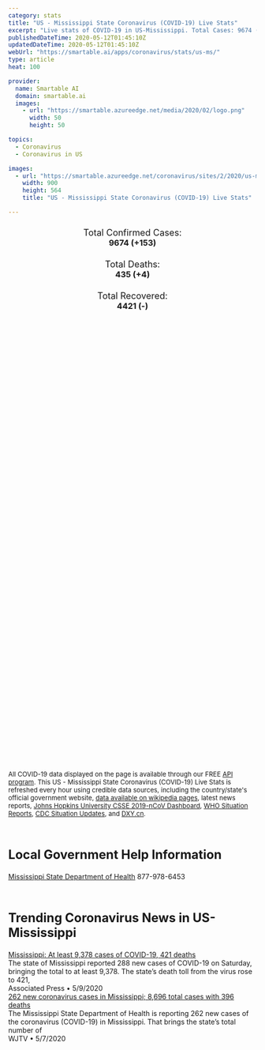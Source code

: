 ```yaml
---
category: stats
title: "US - Mississippi State Coronavirus (COVID-19) Live Stats"
excerpt: "Live stats of COVID-19 in US-Mississippi. Total Cases: 9674 (+153), Deaths: 435 (+4), Recoveries: 4421(-)."
publishedDateTime: 2020-05-12T01:45:10Z
updatedDateTime: 2020-05-12T01:45:10Z
webUrl: "https://smartable.ai/apps/coronavirus/stats/us-ms/"
type: article
heat: 100

provider:
  name: Smartable AI
  domain: smartable.ai
  images:
    - url: "https://smartable.azureedge.net/media/2020/02/logo.png"
      width: 50
      height: 50

topics:
  - Coronavirus
  - Coronavirus in US

images:
  - url: "https://smartable.azureedge.net/coronavirus/sites/2/2020/us-ms.jpg"
    width: 900
    height: 564
    title: "US - Mississippi State Coronavirus (COVID-19) Live Stats"

---
```

<div class="total-stats" style="text-align: center;">
    <h3>
	    <div style="font-size: 18px; font-weight: 400;">Total Confirmed Cases:</div>
	    9674 (<span class='red'>+153</span>)
    </h3>
    <h3>
	    <div style="font-size: 18px; font-weight: 400;">Total Deaths:</div>
	    435 (<span class='red'>+4</span>)
    </h3>
    <h3>
	    <div style="font-size: 18px; font-weight: 400;">Total Recovered:</div>
	    4421 (-)
    </h3>
</div>

<script type="text/javascript" src="https://www.gstatic.com/charts/loader.js"></script>

<div id="time_series_chart" style="width: 100%; height: 400px;"></div>
<script type="text/javascript">
  google.charts.load('current', {'packages':['corechart']});
  google.charts.setOnLoadCallback(drawChart);
  function drawChart() {
    var data = google.visualization.arrayToDataTable([
      ['Date', 'Total Cases', 'Total Deaths', 'Total Recovered'],
      ['1/22/2020', 0, 0, 0],['1/23/2020', 0, 0, 0],['1/24/2020', 0, 0, 0],['1/25/2020', 0, 0, 0],['1/26/2020', 0, 0, 0],['1/27/2020', 0, 0, 0],['1/28/2020', 0, 0, 0],['1/29/2020', 0, 0, 0],['1/30/2020', 0, 0, 0],['1/31/2020', 0, 0, 0],['2/1/2020', 0, 0, 0],['2/2/2020', 0, 0, 0],['2/3/2020', 0, 0, 0],['2/4/2020', 0, 0, 0],['2/5/2020', 0, 0, 0],['2/6/2020', 0, 0, 0],['2/7/2020', 0, 0, 0],['2/8/2020', 0, 0, 0],['2/9/2020', 0, 0, 0],['2/10/2020', 0, 0, 0],['2/11/2020', 0, 0, 0],['2/12/2020', 0, 0, 0],['2/13/2020', 0, 0, 0],['2/14/2020', 0, 0, 0],['2/15/2020', 0, 0, 0],['2/16/2020', 0, 0, 0],['2/17/2020', 0, 0, 0],['2/18/2020', 0, 0, 0],['2/19/2020', 0, 0, 0],['2/20/2020', 0, 0, 0],['2/21/2020', 0, 0, 0],['2/22/2020', 0, 0, 0],['2/23/2020', 0, 0, 0],['2/24/2020', 0, 0, 0],['2/25/2020', 0, 0, 0],['2/26/2020', 0, 0, 0],['2/27/2020', 0, 0, 0],['2/28/2020', 0, 0, 0],['2/29/2020', 0, 0, 0],['3/1/2020', 0, 0, 0],['3/2/2020', 0, 0, 0],['3/3/2020', 0, 0, 0],['3/4/2020', 0, 0, 0],['3/5/2020', 0, 0, 0],['3/6/2020', 0, 0, 0],['3/7/2020', 0, 0, 0],['3/8/2020', 0, 0, 0],['3/9/2020', 0, 0, 0],['3/10/2020', 0, 0, 0],['3/11/2020', 0, 0, 0],['3/12/2020', 1, 0, 0],['3/13/2020', 8, 0, 0],['3/14/2020', 8, 0, 0],['3/15/2020', 10, 0, 0],['3/16/2020', 16, 0, 0],['3/17/2020', 25, 0, 0],['3/18/2020', 34, 0, 0],['3/19/2020', 52, 1, 0],['3/20/2020', 80, 1, 0],['3/21/2020', 140, 1, 0],['3/22/2020', 207, 1, 0],['3/23/2020', 249, 1, 0],['3/24/2020', 320, 1, 0],['3/25/2020', 377, 5, 0],['3/26/2020', 485, 6, 0],['3/27/2020', 579, 8, 0],['3/28/2020', 663, 13, 0],['3/29/2020', 759, 14, 0],['3/30/2020', 847, 16, 0],['3/31/2020', 937, 20, 0],['4/1/2020', 1073, 22, 0],['4/2/2020', 1177, 26, 0],['4/3/2020', 1358, 29, 0],['4/4/2020', 1455, 35, 0],['4/5/2020', 1638, 43, 0],['4/6/2020', 1738, 51, 0],['4/7/2020', 1915, 60, 0],['4/8/2020', 2003, 67, 0],['4/9/2020', 2260, 76, 0],['4/10/2020', 2469, 82, 0],['4/11/2020', 2642, 93, 0],['4/12/2020', 2781, 96, 0],['4/13/2020', 2942, 98, 0],['4/14/2020', 3087, 111, 0],['4/15/2020', 3360, 122, 0],['4/16/2020', 3624, 129, 0],['4/17/2020', 3793, 140, 0],['4/18/2020', 3974, 152, 0],['4/19/2020', 4274, 159, 0],['4/20/2020', 4512, 169, 0],['4/21/2020', 4716, 183, 0],['4/22/2020', 4894, 193, 0],['4/23/2020', 5153, 201, 0],['4/24/2020', 5437, 210, 0],['4/25/2020', 5723, 221, 0],['4/26/2020', 5919, 228, 0],['4/27/2020', 6100, 231, 0],['4/28/2020', 6347, 241, 0],['4/29/2020', 6574, 252, 0],['4/30/2020', 6828, 263, 3413],['5/1/2020', 7120, 272, 3413],['5/2/2020', 7448, 293, 3413],['5/3/2020', 7557, 303, 3413],['5/4/2020', 7878, 312, 3413],['5/5/2020', 8208, 342, 3413],['5/6/2020', 8441, 374, 4421],['5/7/2020', 8704, 398, 4421],['5/8/2020', 9108, 410, 4421],['5/9/2020', 9391, 424, 4421],['5/10/2020', 9521, 431, 4421],['5/11/2020', 9674, 435, 4421],
    ]);
    var options = {
      curveType: 'none',
      chartArea: {'width': '80%', 'height': '80%'},
      legend: { position: 'top' },
      lineWidth: 5,
      colors: ['#f60109', '#444444', '#81B71F']
    };
    var chart = new google.visualization.LineChart(document.getElementById('time_series_chart'));
    chart.draw(data, options);
  }
</script>

<div id="geo_chart" style="width: 100%; height: 500px;"></div>
<script type="text/javascript">
  google.charts.load('current', {
    'packages':['geochart'],
    'mapsApiKey': 'AIzaSyDk1HhVhLaveyKrUhhHZ5YwzIpEcbdal6U'
  });
  google.charts.setOnLoadCallback(drawRegionsMap);
  function drawRegionsMap() {
    var data = google.visualization.arrayToDataTable([
      ['LATITUDE', 'LONGITUDE', 'DESCRIPTION', 'Total Cases', 'Total Deaths'],
      [31.496, -91.4152, "Adams", 159, 12],[34.9224, -88.4432, "Alcorn", 10, 1],[31.1611, -90.8006, "Amite", 38, 1],[33.122, -89.465, "Attala", 191, 4],[34.8239, -89.2385, "Benton", 13, 0],[34.09, -90.7206, "Bolivar", 119, 9],[33.9909, -89.3454, "Calhoun", 58, 4],[33.5186, -89.9193, "Carroll", 111, 4],[34.0053, -88.7479, "Chickasaw", 92, 10],[33.2931, -89.3993, "Choctaw", 16, 2],[31.8804, -91.1407, "Claiborne", 41, 0],[32.0441, -88.8844, "Clarke", 81, 8],[33.6064, -88.6571, "Clay", 66, 3],[34.3222, -90.4542, "Coahoma", 71, 3],[31.9903, -90.354, "Copiah", 162, 2],[31.5581, -89.4987, "Covington", 90, 1],[34.85, -89.9921, "DeSoto", 333, 5],[31.3074, -89.317, "Forrest", 314, 21],[31.4721, -90.8929, "Franklin", 19, 1],[30.9312, -88.5959, "George", 15, 1],[33.7816, -89.813, "Grenada", 51, 2],[30.3791, -89.3707, "Hancock", 74, 10],[30.4422, -88.9512, "Harrison", 198, 6],[32.3163, -90.2124, "Hinds", 670, 15],[33.323, -90.2355, "Holmes", 213, 19],[33.0952, -90.4967, "Humphreys", 30, 4],[34.2327, -88.2507, "Itawamba", 68, 6],[30.5905, -88.4846, "Jackson", 275, 11],[31.7123, -91.062, "Jefferson", 30, 0],[31.7879, -89.0362, "Jones", 247, 5],[32.8302, -88.4771, "Kemper", 92, 6],[34.5034, -89.5025, "Lafayette", 98, 3],[31.3114, -89.374, "Lamar", 152, 4],[32.5104, -88.5264, "Lauderdale", 482, 43],[31.6048, -90.0023, "Lawrence", 66, 0],[32.6749, -89.4529, "Leake", 299, 3],[34.2649, -88.5768, "Lee", 78, 5],[33.5173, -90.3444, "Leflore", 185, 18],[31.5803, -90.4432, "Lincoln", 186, 14],[33.6276, -88.4454, "Lowndes", 83, 3],[32.5434, -90.3142, "Madison", 431, 12],[31.2386, -89.8829, "Marion", 83, 7],[34.6492, -89.3065, "Marshall", 55, 2],[33.746, -88.4095, "Monroe", 200, 21],[33.4404, -89.5673, "Montgomery", 69, 1],[32.7889, -89.2384, "Neshoba", 315, 14],[32.5711, -89.1152, "Newton", 138, 1],[33.2367, -88.5781, "Noxubee", 102, 2],[33.3451, -89.0458, "Oktibbeha", 89, 4],[34.2409, -89.9433, "Panola", 43, 2],[30.574, -89.6419, "Pearl River", 190, 24],[31.2036, -89.0272, "Perry", 34, 1],[31.0072, -90.4719, "Pike", 168, 10],[34.3611, -88.8388, "Pontotoc", 24, 2],[34.708, -88.662, "Prentiss", 36, 2],[34.2006, -90.2845, "Quitman", 17, 0],[32.2778, -89.9896, "Rankin", 250, 6],[32.4491, -89.4889, "Scott", 457, 6],[32.9719, -90.8284, "Sharkey", 5, 0],[31.873, -89.734, "Simpson", 61, 0],[32.0144, -89.3818, "Smith", 100, 6],[33.8101, -90.5304, "Sunflower", 63, 3],[34.0075, -90.0552, "Tallahatchie", 12, 1],[34.6902, -89.9757, "Tate", 50, 0],[34.638, -88.8431, "Tippah", 65, 11],[34.7032, -90.3796, "Tunica", 39, 2],[34.4909, -89.0201, "Union", 48, 3],[31.1173, -90.1444, "Walthall", 39, 0],[32.3173, -90.8868, "Warren", 117, 2],[33.385, -91.0514, "Washington", 82, 3],[33.539, -89.1278, "Webster", 22, 1],[31.087, -91.0654, "Wilkinson", 77, 9],[33.1224, -89.0553, "Winston", 63, 0],[33.9765, -89.6845, "Yalobusha", 31, 0],[32.672, -90.5445, "Yazoo", 164, 2],[34.4866, -88.1863, "Tishomingo", 10, 0],[32.0722, -89.2626, "Jasper", 86, 2],[31.6773, -88.6353, "Wayne", 27, 0],[30.8557, -89.1385, "Stone", 24, 0],[31.1037, -88.8239, "Greene", 6, 1],[31.4961, -89.745, "Jefferson Davis", 53, 1],
    ]);
    var options = {
      backgroundColor: {fill:'transparent',stroke:'#FFF' ,strokeWidth:0 }, 
      displayMode: 'markers',
      region: 'US-MS', 
      resolution: 'metros',
      colorAxis: {colors: ['#F27D81', '#f60109']},
      sizeAxis: {minSize:3,  maxSize:12},
    };
    var chart = new google.visualization.GeoChart(document.getElementById('geo_chart'));
    chart.draw(data, options);
  };
</script>

<div id="geo_table"></div>
<script type="text/javascript">
  google.charts.load('current', {'packages':['table']});
  google.charts.setOnLoadCallback(drawTable);
  function drawTable() {
    var data = new google.visualization.DataTable();
    data.addColumn('string', 'Location');
    data.addColumn('number', 'Total Cases');
    data.addColumn('number', 'New Cases');
    data.addColumn('number', 'Active Cases');
    data.addColumn('number', 'Total Deaths');
    data.addColumn('number', 'New Deaths');
    data.addColumn('number', 'Total Recovered');
    data.addRows([
      [{v:"Adams", f:"Adams"}, 159, 0, 147, 12, 0, 0],[{v:"Alcorn", f:"Alcorn"}, 10, 0, 9, 1, 0, 0],[{v:"Amite", f:"Amite"}, 38, 0, 37, 1, 0, 0],[{v:"Attala", f:"Attala"}, 191, 0, 187, 4, 0, 0],[{v:"Benton", f:"Benton"}, 13, 0, 13, 0, 0, 0],[{v:"Bolivar", f:"Bolivar"}, 119, 0, 110, 9, 1, 0],[{v:"Calhoun", f:"Calhoun"}, 58, 0, 54, 4, 0, 0],[{v:"Carroll", f:"Carroll"}, 111, 0, 107, 4, 0, 0],[{v:"Chickasaw", f:"Chickasaw"}, 92, 0, 82, 10, 0, 0],[{v:"Choctaw", f:"Choctaw"}, 16, 0, 14, 2, 0, 0],[{v:"Claiborne", f:"Claiborne"}, 41, 0, 41, 0, 0, 0],[{v:"Clarke", f:"Clarke"}, 81, 0, 73, 8, 0, 0],[{v:"Clay", f:"Clay"}, 66, 0, 63, 3, 0, 0],[{v:"Coahoma", f:"Coahoma"}, 71, 0, 68, 3, 0, 0],[{v:"Copiah", f:"Copiah"}, 162, 0, 160, 2, 0, 0],[{v:"Covington", f:"Covington"}, 90, 0, 89, 1, 0, 0],[{v:"DeSoto", f:"DeSoto"}, 333, 0, 328, 5, 0, 0],[{v:"Forrest", f:"Forrest"}, 314, 0, 293, 21, 0, 0],[{v:"Franklin", f:"Franklin"}, 19, 0, 18, 1, 0, 0],[{v:"George", f:"George"}, 15, 0, 14, 1, 0, 0],[{v:"Grenada", f:"Grenada"}, 51, 0, 49, 2, 0, 0],[{v:"Hancock", f:"Hancock"}, 74, 0, 64, 10, 0, 0],[{v:"Harrison", f:"Harrison"}, 198, 0, 192, 6, 0, 0],[{v:"Hinds", f:"Hinds"}, 670, 0, 655, 15, 0, 0],[{v:"Holmes", f:"Holmes"}, 213, 0, 194, 19, 0, 0],[{v:"Humphreys", f:"Humphreys"}, 30, 0, 26, 4, 0, 0],[{v:"Itawamba", f:"Itawamba"}, 68, 0, 62, 6, 0, 0],[{v:"Jackson", f:"Jackson"}, 275, 0, 264, 11, 0, 0],[{v:"Jefferson", f:"Jefferson"}, 30, 0, 30, 0, 0, 0],[{v:"Jones", f:"Jones"}, 247, 0, 242, 5, 0, 0],[{v:"Kemper", f:"Kemper"}, 92, 0, 86, 6, 0, 0],[{v:"Lafayette", f:"Lafayette"}, 98, 0, 95, 3, 0, 0],[{v:"Lamar", f:"Lamar"}, 152, 0, 148, 4, 0, 0],[{v:"Lauderdale", f:"Lauderdale"}, 482, 0, 439, 43, 0, 0],[{v:"Lawrence", f:"Lawrence"}, 66, 0, 66, 0, 0, 0],[{v:"Leake", f:"Leake"}, 299, 0, 296, 3, 0, 0],[{v:"Lee", f:"Lee"}, 78, 0, 73, 5, 0, 0],[{v:"Leflore", f:"Leflore"}, 185, 0, 167, 18, 0, 0],[{v:"Lincoln", f:"Lincoln"}, 186, 0, 172, 14, 0, 0],[{v:"Lowndes", f:"Lowndes"}, 83, 0, 80, 3, 0, 0],[{v:"Madison", f:"Madison"}, 431, 0, 419, 12, 0, 0],[{v:"Marion", f:"Marion"}, 83, 0, 76, 7, 0, 0],[{v:"Marshall", f:"Marshall"}, 55, 0, 53, 2, 0, 0],[{v:"Monroe", f:"Monroe"}, 200, 0, 179, 21, 1, 0],[{v:"Montgomery", f:"Montgomery"}, 69, 0, 68, 1, 0, 0],[{v:"Neshoba", f:"Neshoba"}, 315, 0, 301, 14, 0, 0],[{v:"Newton", f:"Newton"}, 138, 0, 137, 1, 0, 0],[{v:"Noxubee", f:"Noxubee"}, 102, 0, 100, 2, 0, 0],[{v:"Oktibbeha", f:"Oktibbeha"}, 89, 0, 85, 4, 0, 0],[{v:"Panola", f:"Panola"}, 43, 0, 41, 2, 0, 0],[{v:"Pearl River", f:"Pearl River"}, 190, 0, 166, 24, 0, 0],[{v:"Perry", f:"Perry"}, 34, 0, 33, 1, 0, 0],[{v:"Pike", f:"Pike"}, 168, 0, 158, 10, 0, 0],[{v:"Pontotoc", f:"Pontotoc"}, 24, 0, 22, 2, 0, 0],[{v:"Prentiss", f:"Prentiss"}, 36, 0, 34, 2, 0, 0],[{v:"Quitman", f:"Quitman"}, 17, 0, 17, 0, 0, 0],[{v:"Rankin", f:"Rankin"}, 250, 0, 244, 6, 0, 0],[{v:"Scott", f:"Scott"}, 457, 0, 451, 6, 0, 0],[{v:"Sharkey", f:"Sharkey"}, 5, 0, 5, 0, 0, 0],[{v:"Simpson", f:"Simpson"}, 61, 0, 61, 0, 0, 0],[{v:"Smith", f:"Smith"}, 100, 0, 94, 6, 0, 0],[{v:"Sunflower", f:"Sunflower"}, 63, 0, 60, 3, 0, 0],[{v:"Tallahatchie", f:"Tallahatchie"}, 12, 0, 11, 1, 0, 0],[{v:"Tate", f:"Tate"}, 50, 0, 50, 0, 0, 0],[{v:"Tippah", f:"Tippah"}, 65, 0, 54, 11, 0, 0],[{v:"Tunica", f:"Tunica"}, 39, 0, 37, 2, 0, 0],[{v:"Union", f:"Union"}, 48, 0, 45, 3, 0, 0],[{v:"Walthall", f:"Walthall"}, 39, 0, 39, 0, 0, 0],[{v:"Warren", f:"Warren"}, 117, 0, 115, 2, 0, 0],[{v:"Washington", f:"Washington"}, 82, 0, 79, 3, 0, 0],[{v:"Webster", f:"Webster"}, 22, 0, 21, 1, 0, 0],[{v:"Wilkinson", f:"Wilkinson"}, 77, 0, 68, 9, 0, 0],[{v:"Winston", f:"Winston"}, 63, 0, 63, 0, 0, 0],[{v:"Yalobusha", f:"Yalobusha"}, 31, 0, 31, 0, 0, 0],[{v:"Yazoo", f:"Yazoo"}, 164, 0, 162, 2, 0, 0],[{v:"Tishomingo", f:"Tishomingo"}, 10, 0, 10, 0, 0, 0],[{v:"Jasper", f:"Jasper"}, 86, 0, 84, 2, 0, 0],[{v:"Wayne", f:"Wayne"}, 27, 0, 27, 0, 0, 0],[{v:"Stone", f:"Stone"}, 24, 0, 24, 0, 0, 0],[{v:"Greene", f:"Greene"}, 6, 0, 5, 1, 0, 0],[{v:"Jefferson Davis", f:"Jefferson Davis"}, 53, 0, 52, 1, 0, 0],
    ]);
    data.setProperty(0, 0, 'style', 'min-width:100px');
    var table = new google.visualization.Table(document.getElementById('geo_table'));
    table.draw(data, {allowHtml: true, sortColumn: 2, sortAscending: false, width: '660px', height: '100%'});
  }
</script>

<span style="font-size: 13px">All COVID-19 data displayed on the page is available through our FREE <a href="https://developer.smartable.ai">API program</a>. This US - Mississippi State Coronavirus (COVID-19) Live Stats is refreshed every hour using credible data sources, including the country/state's official government website, <a href="https://en.wikipedia.org/wiki/2019%E2%80%9320_coronavirus_pandemic" target="_blank">data available on wikipedia pages</a>, latest news reports, <a href="https://systems.jhu.edu/research/public-health/ncov/" target="_blank">Johns Hopkins University CSSE 2019-nCoV Dashboard</a>, <a href="https://www.who.int/emergencies/diseases/novel-coronavirus-2019/situation-reports" target="_blank">WHO Situation Reports</a>, <a href="https://www.cdc.gov/coronavirus/2019-ncov/index.html" target="_blank">CDC Situation Updates</a>, and <a href="https://ncov.dxy.cn/ncovh5/view/pneumonia" target="_blank">DXY.cn</a>.</span>

<h2 id="news" class="center" style="margin-top: 60px; font-size: 25px;">Local Government Help Information</h2>
<div class="info center">
<a href="https://msdh.ms.gov/msdhsite/_static/14,0,420.html" target="_blank">Mississippi State Department of Health</a> 877-978-6453
</div>
<h2 id="news" class="center" style="margin-top: 60px; font-size: 25px;">Trending Coronavirus News in US-Mississippi</h2>
<div class="row">
<div class="col-md-6 col-sm-12">
  <div class="content-card">
	<a href="https://apnews.com/e7596d17d4022040794903fb2d7461a4"><div class="card-image" style="background-image: url(https://storage.googleapis.com/afs-prod/media/ab8aecc8b6224d7eaa71153da080b954/3000.jpeg)"></div></a>
	<div class="content">
		<div class="card-title"><a href="https://apnews.com/e7596d17d4022040794903fb2d7461a4">Mississippi: At least 9,378 cases of COVID-19, 421 deaths</a></div>
		<div class="card-excerpt">The state of Mississippi reported 288 new cases of COVID-19 on Saturday, bringing the total to at least 9,378. The state’s death toll from the virus rose to 421,</div>
		<div class="card-meta">
			<span class="card-provider">Associated Press</span> • <span class="card-date">5/9/2020</span>
		</div>
	</div>
  </div>
</div>
<div class="col-md-6 col-sm-12">
  <div class="content-card">
	<a href="https://www.wjtv.com/health/coronavirus/262-new-coronavirus-cases-in-mississippi-8696-total-cases-with-396-deaths/"><div class="card-image" style="background-image: url(https://www.wjtv.com/wp-content/uploads/sites/72/2020/04/thumbnail_Coronavirus-Update-1-2-2-2-3-2-1-5-1.jpg?w=1280&h=720&crop=1)"></div></a>
	<div class="content">
		<div class="card-title"><a href="https://www.wjtv.com/health/coronavirus/262-new-coronavirus-cases-in-mississippi-8696-total-cases-with-396-deaths/">262 new coronavirus cases in Mississippi; 8,696 total cases with 396 deaths</a></div>
		<div class="card-excerpt">The Mississippi State Department of Health is reporting 262 new cases of the coronavirus (COVID-19) in Mississippi. That brings the state’s total number of</div>
		<div class="card-meta">
			<span class="card-provider">WJTV</span> • <span class="card-date">5/7/2020</span>
		</div>
	</div>
  </div>
</div>

</div>

